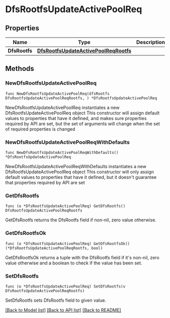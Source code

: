 # DfsRootfsUpdateActivePoolReq

## Properties

Name | Type | Description | Notes
------------ | ------------- | ------------- | -------------
**DfsRootfs** | [**DfsRootfsUpdateActivePoolReqRootfs**](DfsRootfsUpdateActivePoolReqRootfs.md) |  | 

## Methods

### NewDfsRootfsUpdateActivePoolReq

`func NewDfsRootfsUpdateActivePoolReq(dfsRootfs DfsRootfsUpdateActivePoolReqRootfs, ) *DfsRootfsUpdateActivePoolReq`

NewDfsRootfsUpdateActivePoolReq instantiates a new DfsRootfsUpdateActivePoolReq object
This constructor will assign default values to properties that have it defined,
and makes sure properties required by API are set, but the set of arguments
will change when the set of required properties is changed

### NewDfsRootfsUpdateActivePoolReqWithDefaults

`func NewDfsRootfsUpdateActivePoolReqWithDefaults() *DfsRootfsUpdateActivePoolReq`

NewDfsRootfsUpdateActivePoolReqWithDefaults instantiates a new DfsRootfsUpdateActivePoolReq object
This constructor will only assign default values to properties that have it defined,
but it doesn't guarantee that properties required by API are set

### GetDfsRootfs

`func (o *DfsRootfsUpdateActivePoolReq) GetDfsRootfs() DfsRootfsUpdateActivePoolReqRootfs`

GetDfsRootfs returns the DfsRootfs field if non-nil, zero value otherwise.

### GetDfsRootfsOk

`func (o *DfsRootfsUpdateActivePoolReq) GetDfsRootfsOk() (*DfsRootfsUpdateActivePoolReqRootfs, bool)`

GetDfsRootfsOk returns a tuple with the DfsRootfs field if it's non-nil, zero value otherwise
and a boolean to check if the value has been set.

### SetDfsRootfs

`func (o *DfsRootfsUpdateActivePoolReq) SetDfsRootfs(v DfsRootfsUpdateActivePoolReqRootfs)`

SetDfsRootfs sets DfsRootfs field to given value.



[[Back to Model list]](../README.md#documentation-for-models) [[Back to API list]](../README.md#documentation-for-api-endpoints) [[Back to README]](../README.md)


